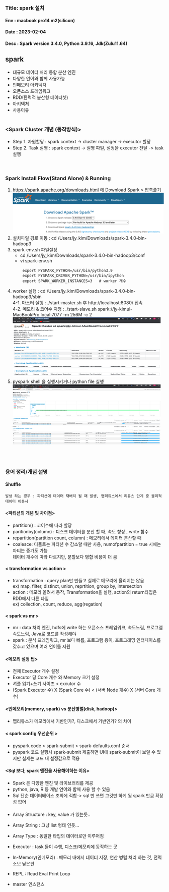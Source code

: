 ### Title: spark 설치
#### Env : macbook pro14 m2(silicon)
#### Date : 2023-02-04
#### Desc : Spark version 3.4.0, Python 3.9.16, Jdk(Zulu11.64)  

## spark
- 대규모 데이터 처리 통합 분산 엔진  
- 다양한 언어와 함께 사용가능
- 인메모리 아키텍처
- 오픈소스 프레임워크
- RDD(탄력적 뷴산형 데이터셋)
- 아키텍처
- 사용이유
<br/><br/>

###  <Spark Cluster 개념 (동작방식)>
- Step 1. 자원할당 : spark context -> cluster manager -> executor 할당  
- Step 2. Task 실행 : spark context -> 실행 파일, 설정을 executor 전달 -> task 실행  
<br/><br/>

### Spark Install Flow(Stand Alone) & Running  
1. https://spark.apache.org/downloads.html 에 Download Spark > 압축풀기  
![img/img_16.png](img/img_16.png)  
2. 설치파일 경로 이동 : cd /Users/jy_kim/Downloads/spark-3.4.0-bin-hadoop3  
3. spark-env.sh 파일설정   
     - cd /Users/jy_kim/Downloads/spark-3.4.0-bin-hadoop3/conf  
     - vi spark-env.sh   
       ```  
        export PYSPARK_PYTHON=/usr/bin/python3.9
        export PYSPARK_DRIVER_PYTHON=/usr/bin/ipython
        export SPARK_WORKER_INSTANCES=3   # worker 개수    
        ```  
4. worker 실행  : cd /Users/jy_kim/Downloads/spark-3.4.0-bin-hadoop3/sbin  
     4-1. 마스터 실행 : ./start-master.sh 후 http://localhost:8080/ 접속     
     4-2. 메모리 & 코어수 지정 : ./start-slave.sh spark://jy-kimui-MacBookPro.local:7077  -m 256M -c 2  
        <img src = "img/img_17.png" width = "470" height = "190" title = "SPARK_WORKER_INSTANCES 개수만큼 worker 생성" />
5. pyspark shell 을 실행시키거나 python file 실행  
    <img src = "img/img_18.png" width = "470" height = "190" title = "실행화면" />
 
<br/><br/>
### 용어 정리/개념 설명
#### Shuffle
    발생 하는 경우 : 파티션에 데이터 재배치 될 때 발생, 맵리듀스에서 리듀스 단계 중 물리적 데이터 이동시
#### <파티션의 개념 및 차이점>  
  - partition() : 코어수에 따라 할당
  - paritionby(column) : 디스크 데이터를 분산 할 때, 속도 향상 , write 함수  
  - repartition(partition count, column)  : 메모리에서 데이터 분산할 때  
  - coalesce: 디폴트는 파티션 수 감소할 때만 사용, numofpartition = true 시에는 파티는 증가도 가능  
               데이터 개수에 따라 다르지만, 분할보다 병합 비용이 더 큼

#### < transformation vs action >  
  - transformation : query plan만 만들고 실제로 메모리에 올리지는 않음   
    ex) map, filter, distinct, union, reprtition, group by, intersection
  - action : 메모리 올려서 동작, Transformation을 실행, action의 return타입은 RDD에서 다른 타입   
    ex) collection, count, reduce, agg(regation)  

#### < spark vs mr >    
  - mr : data 처리 엔진, hdfs에 write 하는 오픈소스 프레임워크, 속도느림, 프로그램 속도느림, Java로 코드를 작성해야    
  - spark : 분석 프레임워크, mr 보다 빠름, 프로그램 용이, 프로그래밍 인터페이스를 갖추고 있으며 여러 언어를 지원  

#### <메모리 설정 팁>  
  - 전체 Executor 개수 설정
  - Executor 당 Core 개수 와 Memory 크기 설정
  - 셔플 읽기+쓰기 사이즈 < excutor 수  
  - (Spark Executor 수) X (Spark Core 수) < (서버 Node 개수) X (서버 Core 개수)   

#### <인메모리(memory, spark) vs 분산병렬(disk, hadoop)>       
  - 맵리듀스가 메모리에서 기반인가?, 디스크에서 기반인가? 의 차이   

#### < spark config 우선순위 >        
  - pyspark code > spark-submit > spark-defaults.conf 순서     
  - pyspark 코드 실행시 spark-submit 제출하면 UI에 spark-submit이 보일 수 있지만 실제는 코드 내 설정값으로 적용      

#### <Sql 보다, spark 엔진을 사용해야하는 이유>
  - Spark 은 다양한 엔진 및 라이브러리를 제공    
  - python, java, R 등 개발 언어와 함께 사용 할 수 있음    
  - Sql 단순 데이터베이스 조회에 적합-> sql 만 쓰면 그것만 하게 됨 spark 만큼 확장성 없어        


#### <Array Structure vs Array String>      
  - Array Structure : key, value 가 있는듯..     
  - Array String : 그냥 list 형태 인듯...
  - Array Type : 동일한 타입의 데이터로만 이루어짐   


- Executor : task 들이 수행, 디스크/메모리에 동작하는 곳
- In-Memory(인메모리) : 메모리 내에서 데이터 저장, 연산 병렬 처리 하는 것, 전력 소모 낮은편
- REPL : Read Eval Print Loop 
- master 인스턴스